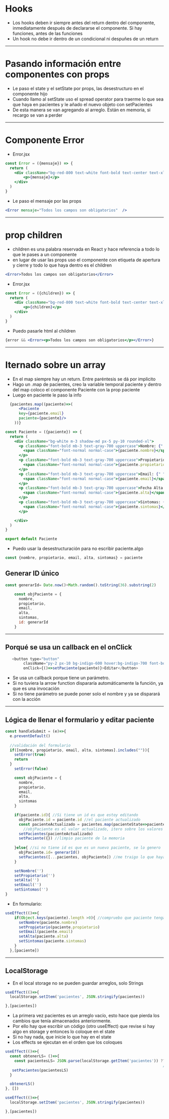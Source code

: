 # Hooks
- Los hooks deben ir siempre antes del return dentro del componente, inmediatamente después de declararse el componente. Si hay funciones, antes de las funciones
- Un hook no debe ir dentro de un condicional ni despuñes de un return
----
# Pasando información entre componentes con props
- Le paso el state y el setState por props, las desestructuro en el componente hijo
- Cuando llamo al setState uso el spread operator para traerme lo que sea que haya en pacientes y le añado el nuevo objeto con setPacientes
- De esta manera se van agregando al arreglo. Están en memoria, si recargo se van a perder
----

# Componente Error

- Error.jsx

~~~jsx
const Error = ({mensaje}) => {
  return (
    <div className="bg-red-800 text-white font-bold text-center text-xl rounded-xl mb-5 p-2"> 
        <p>{mensaje}</p>
    </div>
  )
}
~~~
- Le paso el mensaje por las props

~~~jsx
<Error mensaje="Todos los campos son obligatorios"  />
~~~


----
# prop children

- children es una palabra reservada en React y hace referencia a todo lo que le pases a un componente
- en lugar de usar las props uso el componente con etiqueta de apertura y cierre y todo lo que haya dentro es el children

~~~jsx
<Error>Todos los campos son obligatorios</Error>
~~~

- Error.jsx
~~~jsx
const Error = ({children}) => {
  return (
    <div className="bg-red-800 text-white font-bold text-center text-xl rounded-xl mb-5 p-2"> 
        <p>{children}</p>
    </div>
  )
}
~~~
- Puedo pasarle html al children
~~~jsx
{error && <Error><p>Todos los campos son obligatorios</p></Error>}
~~~
----

# Iternado sobre un array

- En el map siempre hay un return. Entre paréntesis se dá por implicito
- Hago un .map de pacientes, creo la variable temporal paciente y dentro del map coloco el componente Paciente con la prop paciente
- Luego en paciente le paso la info
~~~jsx
  {pacientes.map((paciente)=>(
      <Paciente 
      key={paciente.email}
      paciente={paciente}/>
    ))}
~~~

~~~jsx
const Paciente = ({paciente}) => {
  return (
    <div className="bg-white m-3 shadow-md px-5 py-10 rounded-xl">
      <p className="font-bold mb-3 text-gray-700 uppercase">Nombre: {" "}
        <span className="font-normal normal-case">{paciente.nombre}</span>
      </p>
      <p className="font-bold mb-3 text-gray-700 uppercase">Propietario: {" "}
        <span className="font-normal normal-case">{paciente.propietario}</span>
      </p>
      <p className="font-bold mb-3 text-gray-700 uppercase">Email: {" "}
        <span className="font-normal normal-case">{paciente.email}</span>
      </p>
      <p className="font-bold mb-3 text-gray-700 uppercase">Fecha Alta: {" "}
        <span className="font-normal normal-case">{paciente.alta}</span>
      </p>
      <p className="font-bold mb-3 text-gray-700 uppercase">Sintomas: {" "}
        <span className="font-normal normal-case">{paciente.sintomas}</span>
      </p>

    </div> 
  )
}

export default Paciente
~~~

- Puedo usar la desestructuración para no escribir paciente.algo

~~~jsx
const {nombre, propietario, email, alta, sintomas} = paciente
~~~

## Generar ID único

~~~jsx
const generarId= Date.now()+Math.random().toString(36).substring(2)

    const objPaciente = {
      nombre,
      propietario,
      email, 
      alta, 
      sintomas,
      id: generarId
    }
~~~
----
## Porqué se usa un callback en el onClick

~~~js
   <button type="button" 
        className="py-2 px-10 bg-indigo-600 hover:bg-indigo-700 font-bold text-white uppercase rounded-lg"
        onClick={()=>setPaciente(paciente)}>Editar</button>
~~~

- Se usa un callback porque tiene un parámetro.
- Si no tuviera la arrow function dispararía automáticamente la función, ya que es una invocación
- Si no tiene parámetro se puede poner solo el nombre y ya se disparará con la acción

-----

## Lógica de llenar el formulario y editar paciente

~~~js
const handleSubmit = (e)=>{
  e.preventDefault()
   
  //validación del formulario
  if([nombre, propietario, email, alta, sintomas].includes("")){
    setError(true)
    return
  }
    setError(false)

    const objPaciente = {
      nombre,
      propietario,
      email, 
      alta, 
      sintomas  
    } 

    if(paciente.id){ //Si tiene un id es que estoy editando
      objPaciente.id = paciente.id //el paciente actualizado
      const pacienteActualizado = pacientes.map(pacienteState=>pacienteState.id === paciente.id ? objPaciente: pacienteState)
        //objPaciente es el valor actualizado, itero sobre los valores y si no lo actualizo devuelvo el valor antiguo de pacienteState
      setPacientes(pacienteActualizado)
      setPaciente({}) //limpio paciente de la memoria
      
    }else{ //si no tiene id es que es un nuevo paciente, se lo genero
      objPaciente.id= generarId()
      setPacientes([...pacientes, objPaciente]) //me traigo lo que haya en pacientes para no sobreescribirlo
    }

    setNombre('')
    setPropietario('')
    setAlta('')
    setEmail('')
    setSintomas('')
}
~~~

- En formulario:

~~~js
useEffect(()=>{
    if(Object.keys(paciente).length >0){ //compruebo que paciente tenga algo, si tiene algo es que estoy editando
      setNombre(paciente.nombre)
      setPropietario(paciente.propietario)
      setEmail(paciente.email)
      setAlta(paciente.alta)
      setSintomas(paciente.sintomas)
    }
  },[paciente])
~~~

----
## LocalStorage

- En el local storage no se pueden guardar arreglos, solo Strings

~~~js
useEffect(()=>{
  localStorage.setItem('pacientes', JSON.stringify(pacientes))

},[pacientes])
~~~

- La primera vez pacientes es un arreglo vacío, esto hace que pierda los cambios que tenía almacenados anteriormente.
-  Por ello hay que escribir un código (otro useEffect) que revise si hay algo en storage y entonces lo coloque en el state
- Si no hay nada, que inicie lo que hay en el state
- Los effects se ejecutan en el orden que los coloques

~~~js
useEffect(()=>{
  const obtenerLS= ()=>{
    const pacientesLS= JSON.parse(localStorage.getItem('pacientes')) ?? [] //Si elimino pacientes del LS aparece un null.
                                                                      //Entonces si no hay nada en el LS, agregale un arreglo
   setPacientes(pacientesLS)                                           //JSON.parse convierte el string en un arreglo(objeto)
  }

  obtenerLS()
}, [])

useEffect(()=>{
  localStorage.setItem('pacientes', JSON.stringify(pacientes))

},[pacientes])
~~~

